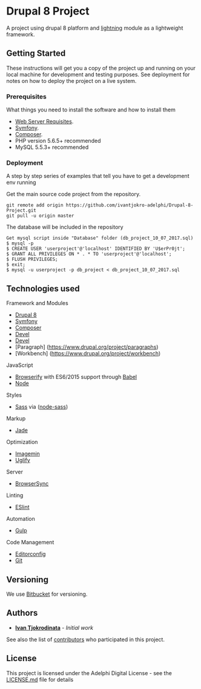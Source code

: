 # Drupal 8 Project

A project using drupal 8 platform and [lightning](https://www.drupal.org/project/lightning) module as a lightweight framework.

## Getting Started

These instructions will get you a copy of the project up and running on your local machine for development and testing purposes. See deployment for notes on how to deploy the project on a live system.

### Prerequisites

What things you need to install the software and how to install them

* [Web Server Requisites](https://www.drupal.org/docs/8/system-requirements/web-server).
* [Symfony](https://symfony.com/).
* [Composer](https://getcomposer.org/).
* PHP version 5.6.5+ recommended
* MySQL 5.5.3+ recommended

### Deployment

A step by step series of examples that tell you have to get a development env running

Get the main source code project from the repository.
```
git remote add origin https://github.com/ivantjokro-adelphi/Drupal-8-Project.git
git pull -u origin master
```

The database will be included in the repository

```
Get mysql script inside "Database" folder (db_project_10_07_2017.sql)
$ mysql -p
$ CREATE USER 'userproject'@'localhost' IDENTIFIED BY 'U$erPr0jt';
$ GRANT ALL PRIVILEGES ON * . * TO 'userproject'@'localhost';
$ FLUSH PRIVILEGES;
$ exit;
$ mysql -u userproject -p db_project < db_project_10_07_2017.sql
```

## Technologies used

Framework and Modules
- [Drupal 8](https://www.drupal.org/8)
- [Symfony](https://symfony.com/)
- [Composer](https://getcomposer.org/)
- [Devel](https://www.drupal.org/project/devel)
- [Devel](https://www.drupal.org/project/devel)
- [Paragraph] (https://www.drupal.org/project/paragraphs)
- [Workbench] (https://www.drupal.org/project/workbench)

JavaScript
- [Browserify](http://browserify.org/) with ES6/2015 support through [Babel](https://babeljs.io/)
- [Node](https://nodejs.org/)

Styles
- [Sass](http://sass-lang.com/) via ([node-sass](https://github.com/sass/node-sass))

Markup
- [Jade](http://jade-lang.com/)

Optimization
- [Imagemin](https://github.com/imagemin/imagemin)
- [Uglify](https://github.com/mishoo/UglifyJS)

Server
- [BrowserSync](http://www.browsersync.io/)

Linting
- [ESlint](http://eslint.org/)

Automation
- [Gulp](http://gulpjs.com)

Code Management
- [Editorconfig](http://editorconfig.org/)
- [Git](https://git-scm.com/)


## Versioning

We use [Bitbucket](https://bitbucket.org/) for versioning.

## Authors

* [**Ivan Tjokrodinata**](https://github.com/ivantjokro-adelphi) - *Initial work*

See also the list of [contributors](https://github.com/your/project/contributors) who participated in this project.

## License

This project is licensed under the Adelphi Digital License - see the [LICENSE.md](LICENSE.md) file for details


